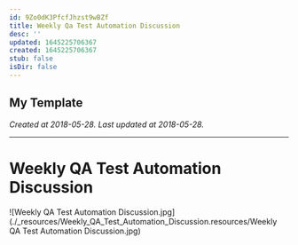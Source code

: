 ```yaml
---
id: 9Zo0dK3PfcfJhzst9wBZf
title: Weekly Qa Test Automation Discussion
desc: ''
updated: 1645225706367
created: 1645225706367
stub: false
isDir: false
---
```

My Template
---

_Created at 2018-05-28._
_Last updated at 2018-05-28._




---

# Weekly QA Test Automation Discussion


![Weekly QA Test Automation Discussion.jpg](./_resources/Weekly_QA_Test_Automation_Discussion.resources/Weekly QA Test Automation Discussion.jpg)

